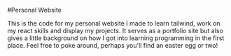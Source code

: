 #Personal Website

This is the code for my personal website I made to learn tailwind, work on my react skills and display my projects. It serves as a portfolio site but also gives a little background on how I got into learning programming in the first place. 
Feel free to poke around, perhaps you'll find an easter egg or two!
